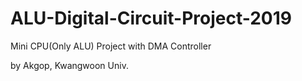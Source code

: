 # ALU-Digital-Circuit-Project-2019

Mini CPU(Only ALU) Project with DMA Controller

by Akgop, Kwangwoon Univ.
